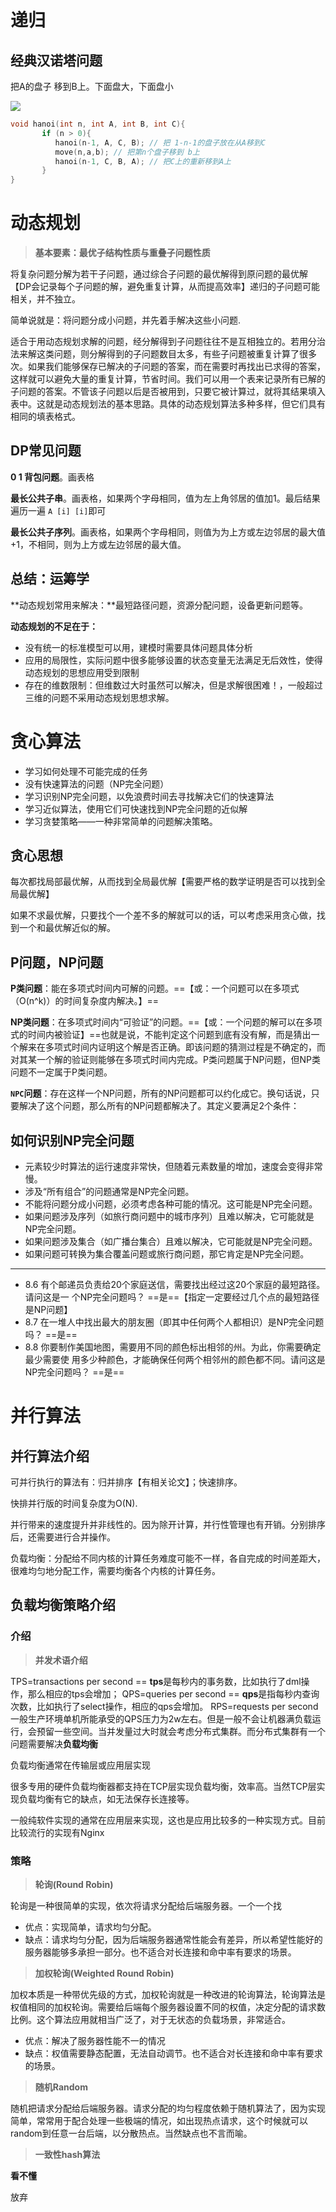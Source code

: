 # 递归

## 经典汉诺塔问题

把A的盘子 移到B上。下面盘大，下面盘小

![](E:\69546\Documents\image\Hanoi.png)

```c
void hanoi(int n, int A, int B, int C){
       if (n > 0){
          hanoi(n-1, A, C, B); // 把 1-n-1的盘子放在从A移到C
          move(n,a,b); // 把第n个盘子移到 b上
          hanoi(n-1, C, B, A); // 把C上的重新移到A上
       }
}
```



# 动态规划

> **基本要素：最优子结构性质与重叠子问题性质**

将复杂问题分解为若干子问题，通过综合子问题的最优解得到原问题的最优解【DP会记录每个子问题的解，避免重复计算，从而提高效率】递归的子问题可能相关，并不独立。

简单说就是：将问题分成小问题，并先着手解决这些小问题.

适合于用动态规划求解的问题，经分解得到子问题往往不是互相独立的。若用分治法来解这类问题，则分解得到的子问题数目太多，有些子问题被重复计算了很多次。如果我们能够保存已解决的子问题的答案，而在需要时再找出已求得的答案，这样就可以避免大量的重复计算，节省时间。我们可以用一个表来记录所有已解的子问题的答案。不管该子问题以后是否被用到，只要它被计算过，就将其结果填入表中。这就是动态规划法的基本思路。具体的动态规划算法多种多样，但它们具有相同的填表格式。

## DP常见问题

**0 1 背包问题**。画表格

**最长公共子串**。画表格，如果两个字母相同，值为左上角邻居的值加1。最后结果遍历一遍 `A [i] [i]`即可

**最长公共子序列**。画表格，如果两个字母相同，则值为为上方或左边邻居的最大值+1，不相同，则为上方或左边邻居的最大值。

## 总结：运筹学

**动态规划常用来解决：**最短路径问题，资源分配问题，设备更新问题等。

**动态规划的不足在于：**

- 没有统一的标准模型可以用，建模时需要具体问题具体分析
- 应用的局限性，实际问题中很多能够设置的状态变量无法满足无后效性，使得动态规划的思想应用受到限制
- 存在的维数限制：但维数过大时虽然可以解决，但是求解很困难！，一般超过三维的问题不采用动态规划思想求解。

# 贪心算法

- 学习如何处理不可能完成的任务
- 没有快速算法的问题（NP完全问题）
-  学习识别NP完全问题，以免浪费时间去寻找解决它们的快速算法
- 学习近似算法，使用它们可快速找到NP完全问题的近似解
- 学习贪婪策略——一种非常简单的问题解决策略。

## 贪心思想

每次都找局部最优解，从而找到全局最优解【需要严格的数学证明是否可以找到全局最优解】

如果不求最优解，只要找个一个差不多的解就可以的话，可以考虑采用贪心做，找到一个和最优解近似的解。

## P问题，NP问题

**P类问题**：能在多项式时间内可解的问题。==【或：一个问题可以在多项式（O(n^k)）的时间复杂度内解决。】==

**NP类问题**：在多项式时间内“可验证”的问题。==【或：一个问题的解可以在多项式的时间内被验证】==也就是说，不能判定这个问题到底有没有解，而是猜出一个解来在多项式时间内证明这个解是否正确。即该问题的猜测过程是不确定的，而对其某一个解的验证则能够在多项式时间内完成。P类问题属于NP问题，但NP类问题不一定属于P类问题。

**`NPC`问题**：存在这样一个NP问题，所有的NP问题都可以约化成它。换句话说，只要解决了这个问题，那么所有的NP问题都解决了。其定义要满足2个条件：


## 如何识别NP完全问题

- 元素较少时算法的运行速度非常快，但随着元素数量的增加，速度会变得非常慢。
- 涉及“所有组合”的问题通常是NP完全问题。 
- 不能将问题分成小问题，必须考虑各种可能的情况。这可能是NP完全问题。 
- 如果问题涉及序列（如旅行商问题中的城市序列）且难以解决，它可能就是NP完全问题。 
- 如果问题涉及集合（如广播台集合）且难以解决，它可能就是NP完全问题。 
- 如果问题可转换为集合覆盖问题或旅行商问题，那它肯定是NP完全问题。

----

- 8.6 有个邮递员负责给20个家庭送信，需要找出经过这20个家庭的最短路径。请问这是一 个NP完全问题吗？ ==是==【指定一定要经过几个点的最短路径是NP问题】
- 8.7 在一堆人中找出最大的朋友圈（即其中任何两个人都相识）是NP完全问题吗？ ==是==
- 8.8 你要制作美国地图，需要用不同的颜色标出相邻的州。为此，你需要确定最少需要使 用多少种颜色，才能确保任何两个相邻州的颜色都不同。请问这是NP完全问题吗？ ==是==

# 并行算法

## 并行算法介绍

可并行执行的算法有：归并排序【有相关论文】；快速排序。

快排并行版的时间复杂度为O(N).

并行带来的速度提升并非线性的。因为除开计算，并行性管理也有开销。分别排序后，还需要进行合并操作。

负载均衡：分配给不同内核的计算任务难度可能不一样，各自完成的时间差距大，很难均匀地分配工作，需要均衡各个内核的计算任务。

## 负载均衡策略介绍

### 介绍

> **并发术语介绍**

TPS=transactions per second  == **tps**是每秒内的事务数，比如执行了dml操作，那么相应的tps会增加；
QPS=queries per second == **qps**是指每秒内查询次数，比如执行了select操作，相应的qps会增加。
RPS=requests per second
一般生产环境单机所能承受的QPS压力为2w左右。但是一般不会让机器满负载运行，会预留一些空间。当并发量过大时就会考虑分布式集群。而分布式集群有一个问题需要解决**负载均衡**

负载均衡通常在传输层或应用层实现

很多专用的硬件负载均衡器都支持在TCP层实现负载均衡，效率高。当然TCP层实现负载均衡有它的缺点，如无法保存长连接等。

一般纯软件实现的通常在应用层来实现，这也是应用比较多的一种实现方式。目前比较流行的实现有Nginx

### 策略

> **轮询(Round Robin)**

轮询是一种很简单的实现，依次将请求分配给后端服务器。一个一个找

- 优点：实现简单，请求均匀分配。
- 缺点：请求均匀分配，因为后端服务器通常性能会有差异，所以希望性能好的服务器能够多承担一部分。也不适合对长连接和命中率有要求的场景。

> **加权轮询(Weighted Round Robin)**

加权本质是一种带优先级的方式，加权轮询就是一种改进的轮询算法，轮询算法是权值相同的加权轮询。需要给后端每个服务器设置不同的权值，决定分配的请求数比例。这个算法应用就相当广泛了，对于无状态的负载场景，非常适合。

- 优点：解决了服务器性能不一的情况
- 缺点：权值需要静态配置，无法自动调节。也不适合对长连接和命中率有要求的场景。

> **随机Random**

随机把请求分配给后端服务器。请求分配的均匀程度依赖于随机算法了，因为实现简单，常常用于配合处理一些极端的情况，如出现热点请求，这个时候就可以random到任意一台后端，以分散热点。当然缺点也不言而喻。

> **一致性hash算法**

**看不懂**

放弃